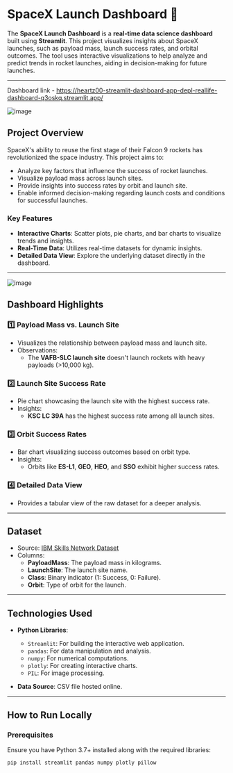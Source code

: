 # **SpaceX Launch Dashboard 🚀**

The **SpaceX Launch Dashboard** is a **real-time data science dashboard** built using **Streamlit**. This project visualizes insights about SpaceX launches, such as payload mass, launch success rates, and orbital outcomes. The tool uses interactive visualizations to help analyze and predict trends in rocket launches, aiding in decision-making for future launches.

---

Dashboard link - https://heartz00-streamlit-dashboard-app-depl-reallife-dashboard-q3oskq.streamlit.app/

![image](https://github.com/user-attachments/assets/77d004e4-fb02-4faf-b98b-ff2fadfb4651)



## **Project Overview**
SpaceX's ability to reuse the first stage of their Falcon 9 rockets has revolutionized the space industry. This project aims to:
- Analyze key factors that influence the success of rocket launches.
- Visualize payload mass across launch sites.
- Provide insights into success rates by orbit and launch site.
- Enable informed decision-making regarding launch costs and conditions for successful launches.

### **Key Features**
- **Interactive Charts**: Scatter plots, pie charts, and bar charts to visualize trends and insights.
- **Real-Time Data**: Utilizes real-time datasets for dynamic insights.
- **Detailed Data View**: Explore the underlying dataset directly in the dashboard.

---

![image](https://github.com/user-attachments/assets/7b0f70c3-a936-4069-98fc-15e1f998aa48)


## **Dashboard Highlights**
### 1️⃣ **Payload Mass vs. Launch Site**
- Visualizes the relationship between payload mass and launch site.
- Observations:
  - The **VAFB-SLC launch site** doesn't launch rockets with heavy payloads (>10,000 kg).

### 2️⃣ **Launch Site Success Rate**
- Pie chart showcasing the launch site with the highest success rate.
- Insights:
  - **KSC LC 39A** has the highest success rate among all launch sites.

### 3️⃣ **Orbit Success Rates**
- Bar chart visualizing success outcomes based on orbit type.
- Insights:
  - Orbits like **ES-L1**, **GEO**, **HEO**, and **SSO** exhibit higher success rates.

### 4️⃣ **Detailed Data View**
- Provides a tabular view of the raw dataset for a deeper analysis.

---

## **Dataset**
- Source: [IBM Skills Network Dataset](https://cf-courses-data.s3.us.cloud-object-storage.appdomain.cloud/IBM-DS0321EN-SkillsNetwork/datasets/dataset_part_2.csv)
- Columns:
  - **PayloadMass**: The payload mass in kilograms.
  - **LaunchSite**: The launch site name.
  - **Class**: Binary indicator (1: Success, 0: Failure).
  - **Orbit**: Type of orbit for the launch.

---

## **Technologies Used**
- **Python Libraries**:  
  - `Streamlit`: For building the interactive web application.  
  - `pandas`: For data manipulation and analysis.  
  - `numpy`: For numerical computations.  
  - `plotly`: For creating interactive charts.  
  - `PIL`: For image processing.  

- **Data Source**: CSV file hosted online.

---

## **How to Run Locally**
### Prerequisites
Ensure you have Python 3.7+ installed along with the required libraries:
```bash
pip install streamlit pandas numpy plotly pillow
